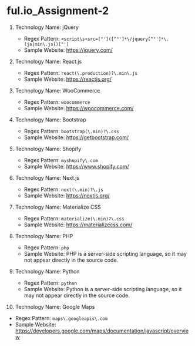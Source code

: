 # ful.io_Assignment-2

1. Technology Name: jQuery
   - Regex Pattern: `<script\s+src=["']([^"']*\/jquery[^"']*\.(js|min\.js))["']`
   - Sample Website: https://jquery.com/

2. Technology Name: React.js
   - Regex Pattern: `react(\.production)?\.min\.js`
   - Sample Website: https://reactjs.org/

3. Technology Name: WooCommerce
   - Regex Pattern: `woocommerce`
   - Sample Website: https://woocommerce.com/

4. Technology Name: Bootstrap
   - Regex Pattern: `bootstrap(\.min)?\.css`
   - Sample Website: https://getbootstrap.com/

5. Technology Name: Shopify
   - Regex Pattern: `myshopify\.com`
   - Sample Website: https://www.shopify.com/

6. Technology Name: Next.js
   - Regex Pattern: `next(\.min)?\.js`
   - Sample Website: https://nextjs.org/

7. Technology Name: Materialize CSS
   - Regex Pattern: `materialize(\.min)?\.css`
   - Sample Website: https://materializecss.com/

8. Technology Name: PHP
   - Regex Pattern: `php`
   - Sample Website: PHP is a server-side scripting language, so it may not appear directly in the source code.

9. Technology Name: Python
   - Regex Pattern: `python`
   - Sample Website: Python is a server-side scripting language, so it may not appear directly in the source code.

10. Technology Name: Google Maps
   - Regex Pattern: `maps\.googleapis\.com`
   - Sample Website: https://developers.google.com/maps/documentation/javascript/overview

